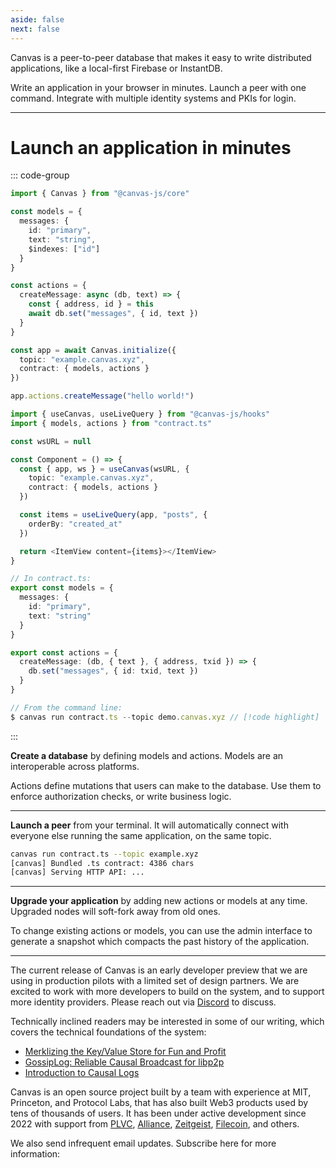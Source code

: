 ```yaml
---
aside: false
next: false
---
```


<div :class="$style.main">

<HeroRow tagline="Early Developer Preview" text="Build powerful applications on peer-to-peer sync" :image="{ light: '/graphic_jellyfish_dark.png', dark: '/graphic_jellyfish.png' }" />

<div :class="$style.mainInner">

Canvas is a peer-to-peer database that makes it easy to write distributed
applications, like a local-first Firebase or InstantDB.

Write an application in your browser in minutes. Launch a peer
with one command. Integrate with multiple identity systems and PKIs for login.

</div>

<FeatureTags :features="[
  {
    text: 'Runs on browser, desktop, or mobile',
    tooltip: 'Works in the browser, in Node.js, or in React Native',
    iconName: 'mobile'
  },
  {
    text: 'Cross-database persistence',
    tooltip: 'Uses SQLite, Postgres, or IndexedDB as the backing data store',
    iconName: 'database'
  },
  {
    text: 'Sync via libp2p',
    tooltip: 'Browser-to-server and server-to-server libp2p WebSockets',
    iconName: 'activity'
  },
  {
    text: 'Reactive queries',
    tooltip: 'React hooks for live-updating apps & database queries',
    iconName: 'compare'
  },
  {
    text: 'Custom mutators',
    tooltip: 'Write custom mutators for auth rules or business logic',
    iconName: 'atom'
  },
  {
    text: 'Transactions',
    tooltip: 'Serializable database transactions that roll back on conflict',
    iconName: 'rewind'
  },
  {
    text: 'IPFS standards',
    tooltip: 'Built on IPFS standards and our Merkle sync system (Prolly-trees)',
    iconName: '123'
  },
  {
    text: 'Web UI',
    tooltip: 'Firebase-like database management interface',
    iconName: 'apps',
  },
  {
    text: 'MIT License',
    tooltip: 'Open source, and fully self-hostable',
    iconName: 'crown',
  },
  {
    text: 'CRDTs',
    tooltip: 'Soon: Multiplayer editing using embedded CRDTs',
    iconName: 'guide',
    disabled: true,
  },
  {
    text: 'Private Data',
    tooltip: 'Soon: Native support for end-to-end encrypted data',
    iconName: 'lock',
    disabled: true
  },
  {
    text: 'Web2 Login',
    tooltip: 'Soon: Login optimized for usability and accessibility',
    iconName: 'lock',
    disabled: true
  },
]" />

</div>

---

<div :class="$style.sectionHeader">

# Launch an application in minutes

</div>

<div :class="$style.flex">
  <div :class="$style.colRight">

::: code-group

```ts [Browser]
import { Canvas } from "@canvas-js/core"

const models = {
  messages: {
    id: "primary",
    text: "string",
    $indexes: ["id"]
  }
}

const actions = {
  createMessage: async (db, text) => {
    const { address, id } = this
    await db.set("messages", { id, text })
  }
}

const app = await Canvas.initialize({
  topic: "example.canvas.xyz",
  contract: { models, actions }
})

app.actions.createMessage("hello world!")
```

```ts [React hook]
import { useCanvas, useLiveQuery } from "@canvas-js/hooks"
import { models, actions } from "contract.ts"

const wsURL = null

const Component = () => {
  const { app, ws } = useCanvas(wsURL, {
    topic: "example.canvas.xyz",
    contract: { models, actions }
  })

  const items = useLiveQuery(app, "posts", {
    orderBy: "created_at"
  })

  return <ItemView content={items}></ItemView>
}
```

```ts [Command Line]
// In contract.ts:
export const models = {
  messages: {
    id: "primary",
    text: "string"
  }
}

export const actions = {
  createMessage: (db, { text }, { address, txid }) => {
    db.set("messages", { id: txid, text })
  }
}

// From the command line:
$ canvas run contract.ts --topic demo.canvas.xyz // [!code highlight]
```

:::

<CodeGroupOpener /> <!-- needed for production build -->

  </div>
  <div :class="$style.colLeft">

**Create a database** by defining models and actions.
Models are an interoperable across platforms.

Actions define mutations that users can make to the database. Use them to
enforce authorization checks, or write business logic.

---

**Launch a peer** from your terminal. It will automatically connect
with everyone else running the same application, on the same topic.

```sh
canvas run contract.ts --topic example.xyz
[canvas] Bundled .ts contract: 4386 chars
[canvas] Serving HTTP API: ...
```

---

**Upgrade your application** by adding new actions or
models at any time. Upgraded nodes will soft-fork
away from old ones.

To change existing actions or models, you can use the admin interface
to generate a snapshot which compacts the past history of the
application.

  </div>
</div>

---

<!-- <FeatureRow title="Components" detail="">
  <FeatureCard title="@canvas-js/okra" details="A Prolly tree written in Zig, that enables fast peer-to-peer sync for application histories." link="https://github.com/canvasxyz/okra" linkText="Github" secondaryLink="https://docs.canvas.xyz/blog/2023-05-04-merklizing-the-key-value-store.html" secondaryLinkText="Blog"/>
  <FeatureCard title="@canvas-js/gossiplog" details="A self-authenticating distributed log for multi-writer applications." link="https://github.com/canvasxyz/canvas/tree/main/packages/gossiplog" linkText="Github" secondaryLinkText="Talk" secondaryLink="https://www.youtube.com/watch?v=X8nAdx1G-Cs"/>
  <FeatureCard title="@canvas-js/modeldb" details="A cross-platform relational database wrapper for IDB, SQLite, and Postgres." link="https://github.com/canvasxyz/canvas/tree/main/packages/modeldb" linkText="Github"/>
  <FeatureCard title="@canvas-js/core" details="A database for local-first and peer-to-peer applications, with an embedded runtime." link="https://github.com/canvasxyz/canvas/tree/main/packages/modeldb" linkText="Github"/>
  <FeatureCard title="@canvas-js/chain-ethereum" details="Log in with an Ethereum wallet. Also supports Cosmos, Solana, and Polkadot." linkText="Demo" link="https://chat-example.canvas.xyz/"/>
</FeatureRow> -->

<div :class="$style.end">

The current release of Canvas is an early developer preview that we
are using in production pilots with a limited set of design partners. We
are excited to work with more developers to build on the system, and
to support more identity providers. Please reach out via
[Discord](https://discord.gg/EjczssxKpR) to discuss.

Technically inclined readers may be interested in some of our writing,
which covers the technical foundations of the system:

- [Merklizing the Key/Value Store for Fun and Profit](https://joelgustafson.com/posts/2023-05-04/merklizing-the-key-value-store-for-fun-and-profit)
- [GossipLog: Reliable Causal Broadcast for libp2p](https://joelgustafson.com/posts/2024-09-30/gossiplog-reliable-causal-broadcast-for-libp2p)
- [Introduction to Causal Logs](https://joelgustafson.com/posts/2024-09-30/introduction-to-causal-logs)

Canvas is an open source project built by a team with experience at
MIT, Princeton, and Protocol Labs, that has also built Web3
products used by tens of thousands of users. It has been under active development
since 2022 with support from <a href="https://www.protocol.vc/" target="_blank">PLVC</a>,
<a href="https://alliance.xyz/" target="_blank">Alliance</a>, <a href="https://zeitgeist.xyz/" target="_blank">Zeitgeist</a>, <a href="https://fil.org/" target="_blank">Filecoin</a>, and others.

</div>

We also send infrequent email updates. Subscribe here for more information:

<br/>

<EmailForm />

<HomepageFooter />

<style module>
.main p[class="text"],
.main a[class="tagline"],
.sectionHeader h1 { font-family: "Space Grotesk"; }

.main { max-width: 630px; }
.mainInner { max-width: 630px; } /* make room for jellyfish */
@media (max-width: 960px) {
  .main { margin: 0 auto; }
  .mainInner { max-width: none; }
}

.sectionHeader { margin: 2.5rem 0 0.7rem; }

.flex div[class*="vp-adaptive-theme"] { font-size: 98%; }
.colLeft div[class*="vp-adaptive-theme"] { font-size: 96%; }

.flex { display: flex; flex-direction: row-reverse; padding-bottom: 10px;}
.colLeft { width: 49%; padding-right: 33px; padding-top: 0px; }
.colLeft hr { margin: 1.75rem 0; }
.colRight { width: 51%; }
.colLeft div[class*="vp-adaptive-theme"] { margin: 1.33rem 0 1.32rem !important; }

@media (max-width: 640px) {
  .flex { display: block; padding-top: 1px; }
  .colLeft { width: 100%; padding-right: 0; }
  .colRight { width: 100%; }
}

.end {
  margin: 40px 0;
  max-width: 600px;
}
</style>

